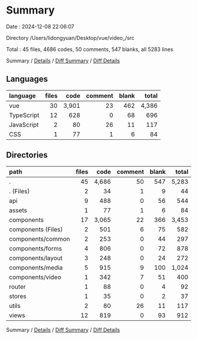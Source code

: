 # Summary

Date : 2024-12-08 22:06:07

Directory /Users/lidongyuan/Desktop/vue/video_/src

Total : 45 files,  4686 codes, 50 comments, 547 blanks, all 5283 lines

Summary / [Details](details.md) / [Diff Summary](diff.md) / [Diff Details](diff-details.md)

## Languages
| language | files | code | comment | blank | total |
| :--- | ---: | ---: | ---: | ---: | ---: |
| vue | 30 | 3,901 | 23 | 462 | 4,386 |
| TypeScript | 12 | 628 | 0 | 68 | 696 |
| JavaScript | 2 | 80 | 26 | 11 | 117 |
| CSS | 1 | 77 | 1 | 6 | 84 |

## Directories
| path | files | code | comment | blank | total |
| :--- | ---: | ---: | ---: | ---: | ---: |
| . | 45 | 4,686 | 50 | 547 | 5,283 |
| . (Files) | 2 | 34 | 1 | 9 | 44 |
| api | 9 | 488 | 0 | 56 | 544 |
| assets | 1 | 77 | 1 | 6 | 84 |
| components | 17 | 3,065 | 22 | 366 | 3,453 |
| components (Files) | 2 | 501 | 6 | 75 | 582 |
| components/common | 2 | 253 | 0 | 44 | 297 |
| components/forms | 4 | 806 | 0 | 72 | 878 |
| components/layout | 3 | 248 | 0 | 24 | 272 |
| components/media | 5 | 915 | 9 | 100 | 1,024 |
| components/video | 1 | 342 | 7 | 51 | 400 |
| router | 1 | 88 | 0 | 4 | 92 |
| stores | 1 | 35 | 0 | 2 | 37 |
| utils | 2 | 80 | 26 | 11 | 117 |
| views | 12 | 819 | 0 | 93 | 912 |

Summary / [Details](details.md) / [Diff Summary](diff.md) / [Diff Details](diff-details.md)